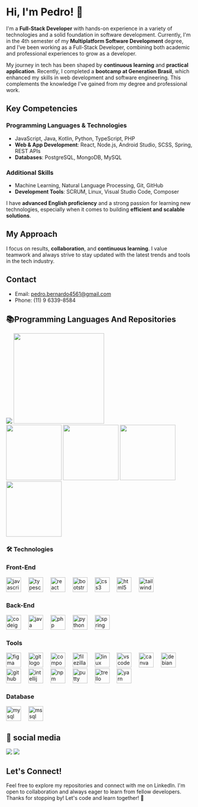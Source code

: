 # Hi, I'm Pedro! 👋

I'm a **Full-Stack Developer** with hands-on experience in a variety of technologies and a solid foundation in software development. Currently, I'm in the 4th semester of my **Multiplatform Software Development** degree, and I’ve been working as a Full-Stack Developer, combining both academic and professional experiences to grow as a developer.

My journey in tech has been shaped by **continuous learning** and **practical application**. Recently, I completed a **bootcamp at Generation Brasil**, which enhanced my skills in web development and software engineering. This complements the knowledge I've gained from my degree and professional work.

## Key Competencies

### Programming Languages & Technologies

* JavaScript, Java, Kotlin, Python, TypeScript, PHP
* **Web & App Development**: React, Node.js, Android Studio, SCSS, Spring, REST APIs
* **Databases**: PostgreSQL, MongoDB, MySQL

### Additional Skills

* Machine Learning, Natural Language Processing, Git, GitHub
* **Development Tools**: SCRUM, Linux, Visual Studio Code, Composer

I have **advanced English proficiency** and a strong passion for learning new technologies, especially when it comes to building **efficient and scalable solutions**.

## My Approach

I focus on results, **collaboration**, and **continuous learning**. I value teamwork and always strive to stay updated with the latest trends and tools in the tech industry.

## Contact

*  Email: [pedro.bernardo4561@gmail.com](mailto:pedro.bernardo4561@gmail.com)
*  Phone: (11) 9 6339-8584


## 📚Programming Languages And Repositories
<div>
  <img  src="https://github-readme-stats.vercel.app/api/top-langs?username=pedro-hsb&langs_count=4&hide=html" />
  <img height=245 src="https://github-readme-stats.vercel.app/api?username=pedro-hsb&count_private=true" />
  
</div>

<div>
  <a src="https://github.com/Pedro-HSB/blogpessoal_React">
    <img height=150  src="https://github-readme-stats.vercel.app/api/pin/?username=pedro-hsb&repo=blogpessoal_React" />
</a>

  <a src="https://github.com/Pedro-HSB/farmacia_spring">
    <img height=150 src="https://github-readme-stats.vercel.app/api/pin/?username=pedro-hsb&repo=farmacia_spring" />
</a>

  <a src="https://github.com/Pedro-HSB/Login_React">
    <img height=150 src="https://github-readme-stats.vercel.app/api/pin/?username=pedro-hsb&repo=Login_React" />
</a>
    <a src="https://github.com/Pedro-HSB/bancoDados_generation">
    <img height=150 src="https://github-readme-stats.vercel.app/api/pin/?username=pedro-hsb&repo=bancoDados_generation" />
</a>

</div>

### 🛠 Technologies
<div align="left">

  ###
  
  ### Front-End
  <img src="https://cdn.jsdelivr.net/gh/devicons/devicon/icons/javascript/javascript-original.svg" height="40" alt="javascript logo"  />
  <img width="12" />

  <img src="https://cdn.jsdelivr.net/gh/devicons/devicon/icons/typescript/typescript-original.svg" height="40" alt="typescript logo"  />
  <img width="12" />

  <img src="https://cdn.jsdelivr.net/gh/devicons/devicon/icons/react/react-original.svg" height="40" alt="react logo"  />
  <img width="12" />
  
  <img src="https://cdn.jsdelivr.net/gh/devicons/devicon/icons/bootstrap/bootstrap-original.svg" height="40" alt="bootstrap logo"  />
  <img width="12" />

  <img src="https://cdn.jsdelivr.net/gh/devicons/devicon/icons/css3/css3-original.svg" height="40" alt="css3 logo"  />
  <img width="12" />

  <img src="https://cdn.jsdelivr.net/gh/devicons/devicon/icons/html5/html5-original.svg" height="40" alt="html5 logo"  />
  <img width="12" />

  <img src="https://cdn.jsdelivr.net/gh/devicons/devicon/icons/tailwindcss/tailwindcss-original-wordmark.svg" height="40" alt="tailwindcss logo"  />

  ###
  
  ### Back-End
  <img src="https://cdn.jsdelivr.net/gh/devicons/devicon/icons/codeigniter/codeigniter-plain.svg" height="40" alt="codeigniter logo"  />
  <img width="12" />

  <img src="https://cdn.jsdelivr.net/gh/devicons/devicon/icons/java/java-original.svg" height="40" alt="java logo"  />
  <img width="12" />

  <img src="https://cdn.jsdelivr.net/gh/devicons/devicon/icons/php/php-original.svg" height="40" alt="php logo"  />
  <img width="12" />
  
  <img src="https://cdn.jsdelivr.net/gh/devicons/devicon/icons/python/python-original.svg" height="40" alt="python logo"  />
  <img width="12" />

  <img src="https://cdn.jsdelivr.net/gh/devicons/devicon/icons/spring/spring-original.svg" height="40" alt="spring logo"  />
  <img width="12" />

  ###
  
  ### Tools
  <img src="https://cdn.jsdelivr.net/gh/devicons/devicon/icons/figma/figma-original.svg" height="40" alt="figma logo"  />
  <img width="12" />
  
  <img src="https://cdn.jsdelivr.net/gh/devicons/devicon/icons/git/git-original.svg" height="40" alt="git logo"  />
  <img width="12" />

  <img src="https://cdn.jsdelivr.net/gh/devicons/devicon/icons/composer/composer-original.svg" height="40" alt="composer logo"  />
  <img width="12" />

  <img src="https://cdn.jsdelivr.net/gh/devicons/devicon/icons/filezilla/filezilla-plain.svg" height="40" alt="filezilla logo"  />
  <img width="12" />

  <img src="https://cdn.jsdelivr.net/gh/devicons/devicon/icons/linux/linux-original.svg" height="40" alt="linux logo"  />
  <img width="12" />

  <img src="https://cdn.jsdelivr.net/gh/devicons/devicon/icons/vscode/vscode-original.svg" height="40" alt="vscode logo"  />
  <img width="12" />
  
  <img src="https://cdn.jsdelivr.net/gh/devicons/devicon/icons/canva/canva-original.svg" height="40" alt="canva logo"  />
  <img width="12" />
  
  <img src="https://cdn.jsdelivr.net/gh/devicons/devicon/icons/debian/debian-original.svg" height="40" alt="debian logo"  />
  <img width="12" />
  
  <img src="https://cdn.jsdelivr.net/gh/devicons/devicon/icons/github/github-original.svg" height="40" alt="github logo"  />
  <img width="12" />
  
  <img src="https://cdn.jsdelivr.net/gh/devicons/devicon/icons/intellij/intellij-original.svg" height="40" alt="intellij logo"  />
  <img width="12" />
  
  <img src="https://cdn.jsdelivr.net/gh/devicons/devicon/icons/npm/npm-original-wordmark.svg" height="40" alt="npm logo"  />
  <img width="12" />
  
  <img src="https://cdn.jsdelivr.net/gh/devicons/devicon/icons/putty/putty-original.svg" height="40" alt="putty logo"  />
  <img width="12" />
  
  <img src="https://cdn.jsdelivr.net/gh/devicons/devicon/icons/trello/trello-plain.svg" height="40" alt="trello logo"  />
  <img width="12" />
  
  <img src="https://cdn.jsdelivr.net/gh/devicons/devicon/icons/yarn/yarn-original.svg" height="40" alt="yarn logo"  />

  ### Database
  <img src="https://cdn.jsdelivr.net/gh/devicons/devicon/icons/mysql/mysql-original.svg" height="40" alt="mysql logo"  />
  <img width="12" />

  <img src="https://www.svgrepo.com/show/303229/microsoft-sql-server-logo.svg" alt="mssql" width="40" height="40"/> 
</div>

###

<h2>🔗 social media</h2>
 <div name="social media">
     <div align="left">
  <img src="https://img.shields.io/badge/my_portfolio-000?style=for-the-badge&logo=ko-fi&logoColor=white">
  <img src="https://img.shields.io/badge/linkedin-0A66C2?style=for-the-badge&logo=linkedin&logoColor=white(https://www.linkedin.com/in/pedro-hs-bernardo/)">
  </div>
</div>

## Let's Connect!

Feel free to explore my repositories and connect with me on LinkedIn. I'm open to collaboration and always eager to learn from fellow developers. 
Thanks for stopping by! Let's code and learn together! 🚀
